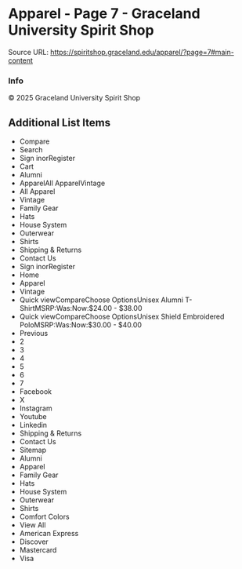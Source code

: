 # Apparel - Page 7 - Graceland University Spirit Shop

Source URL: https://spiritshop.graceland.edu/apparel/?page=7#main-content

### Info

© 2025 Graceland University Spirit Shop


## Additional List Items

- Compare
- Search
- Sign inorRegister
- Cart
- Alumni
- ApparelAll ApparelVintage
- All Apparel
- Vintage
- Family Gear
- Hats
- House System
- Outerwear
- Shirts
- Shipping & Returns
- Contact Us
- Sign inorRegister
- Home
- Apparel
- Vintage
- Quick viewCompareChoose OptionsUnisex Alumni T-ShirtMSRP:Was:Now:$24.00 - $38.00
- Quick viewCompareChoose OptionsUnisex Shield Embroidered PoloMSRP:Was:Now:$30.00 - $40.00
- Previous
- 2
- 3
- 4
- 5
- 6
- 7
- Facebook
- X
- Instagram
- Youtube
- Linkedin
- Shipping & Returns
- Contact Us
- Sitemap
- Alumni
- Apparel
- Family Gear
- Hats
- House System
- Outerwear
- Shirts
- Comfort Colors
- View All
- American Express
- Discover
- Mastercard
- Visa
